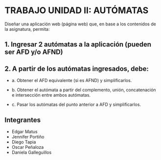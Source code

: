 # TRABAJO UNIDAD II: AUTÓMATAS

Diseñar una aplicación web (página web) que, en base a los contenidos de la asignatura, permita:

## 1. Ingresar 2 autómatas a la aplicación (pueden ser AFD y/o AFND)

## 2. A partir de los autómatas ingresados, debe:

+ a. Obtener el AFD equivalente (si es AFND) y simplificarlos.

+ b. Obtener el autómata a partir del complemento, unión, concatenación e intersección entre ambos autómatas.

+ c. Pasar los autómatas del punto anterior a AFD y simplificarlos.

## Integrantes
+ Edgar Matus
+ Jennifer Portiño
+ Diego Tapia
+ Oscar Peñaloza
+ Daniela Galleguillos
